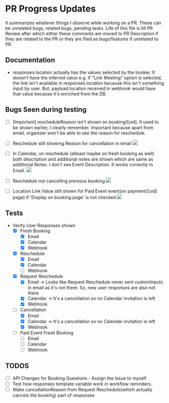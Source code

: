 # PR Progress Updates
It summarizes whatever things I observe while working on a PR. These can be unrelated bugs, related bugs, pending tasks.
Life of this file is till PR Review after which either these comments are moved to PR Description if they are related to the PR or they are filed as bugs/features if unrelated to PR.

## Documentation
- responses.location actually has the values selected by the booker. It doesn't have the inferred value e.g. if "Link Meeting" option is selected, the link isn't available in responses.location because this isn't something input by user. But, payload.location received in webhook would have that value because it's enriched from the DB. 
  
## Bugs Seen during testing
- [ ] [Important] rescheduleReason isn't shown on booking/[uid]. It used to be shown earlier, I clearly remember. Important because apart from email, organizer won't be able to see the reason for reschedule.
- [ ] Reschedule still showing Reason for cancellation in email ![](2023-03-23-16-18-47.png)
- [ ] In Calendar, on reschedule (atleast maybe on fresh booking as well) both description and additional notes are shown which are same as additional Notes. I don't see Event Description. It works correctly in Email. ![](2023-03-23-16-21-41.png)
- [ ] Reschedule not cancelling previous booking ![](2023-03-23-17-02-23.png)
- [ ] Location Link Value still shown for Paid Event event(on payment/[uid] page) if 'Display on booking page' is not checked ![](2023-03-23-17-55-10.png)


## Tests
- Verify User Responses shown
  - [x] Fresh Booking
    - [x] Email
    - [x] Calendar
    - [x] Webhook
  - [x] Reschedule
    - [x] Email
    - [x] Calendar
    - [ ] Webhook
  - [x] Request Reschedule
    - [x] Email -> Looks like Request Reschedule never sent customInputs in email as it's not there. So, new user responses are also not there
    - [x] Calendar -> It's a cancellation so no Calendar invitation is left
    - [x] Webhook
  - [ ] Cancellation
    - [x] Email 
    - [x] Calendar -> It's a cancellation so no Calendar invitation is left
    - [x] Webhook
  - [ ] Paid Event Fresh Booking
    - [ ] Email
    - [ ] Calendar
    - [ ] Webhook

## TODOS
- [ ] API Changes for Booking Questions - Assign the Issue to myself  
- [ ] Test how responses template variable work in workflow reminders.
- [ ] Make cancellationReason from Request Reschedule(which actually cancels the booking) part of responses